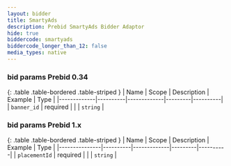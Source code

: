 ```yaml
---
layout: bidder
title: SmartyAds
description: Prebid SmartyAds Bidder Adaptor
hide: true
biddercode: smartyads
biddercode_longer_than_12: false
media_types: native
---
```


### bid params Prebid 0.34

{: .table .table-bordered .table-striped }
| Name        | Scope    | Description | Example | Type     |
|-------------|----------|-------------|---------|----------|
| `banner_id` | required |             |         | `string` |

### bid params Prebid 1.x

{: .table .table-bordered .table-striped }
| Name          | Scope    | Description | Example | Type     |
|---------------|----------|-------------|---------|----------|
| `placementId` | required |             |         | `string` |

